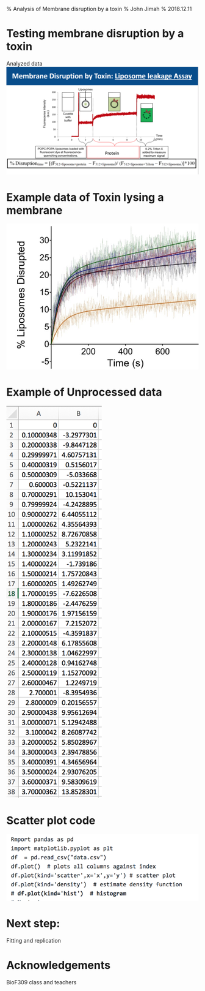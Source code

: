 % Analysis of Membrane disruption by a toxin
% John Jimah
% 2018.12.11

# Testing membrane disruption by a toxin
Analyzed data
![AddAve](images/disruption.png)

# Example data of Toxin lysing a membrane
![AddAve](images/toxin.png)

# Example of Unprocessed data
![AddAve](data.png)

# Scatter plot code
![AddAve](scatter.png)

# Next step: 
Fitting and replication

# Acknowledgements
BioF309 class and teachers
